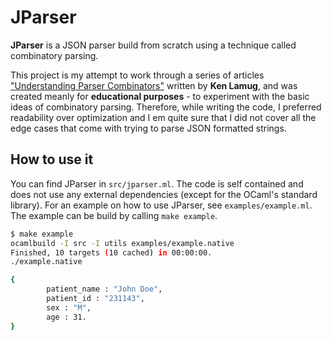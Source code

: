 # JParser

**JParser** is a JSON parser build from scratch using a technique called combinatory parsing.

This project is my attempt to work through a series of articles ["Understanding Parser Combinators"](https://fsharpforfunandprofit.com/posts/understanding-parser-combinators/) written by **Ken Lamug**, and was created meanly for **educational purposes** - to experiment with the basic ideas of combinatory parsing. Therefore, while writing the code, I preferred readability over optimization and I em quite sure that I did not cover all the edge cases that come with trying to parse JSON formatted strings.

## How to use it

You can find JParser in `src/jparser.ml`. The code is self contained and does not use any external dependencies (except for the OCaml's standard library). For an example on how to use JParser, see `examples/example.ml`. The example can be build by calling `make example`.

``` bash
$ make example
ocamlbuild -I src -I utils examples/example.native
Finished, 10 targets (10 cached) in 00:00:00.
./example.native

{
        patient_name : "John Doe",
        patient_id : "231143",
        sex : "M",
        age : 31.
}
```